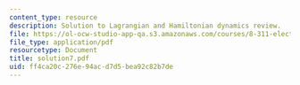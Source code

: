 ```yaml
---
content_type: resource
description: Solution to Lagrangian and Hamiltonian dynamics review.
file: https://ol-ocw-studio-app-qa.s3.amazonaws.com/courses/8-311-electromagnetic-theory-spring-2004/ff4ca20c276e94acd7d5bea92c82b7de_solution7.pdf
file_type: application/pdf
resourcetype: Document
title: solution7.pdf
uid: ff4ca20c-276e-94ac-d7d5-bea92c82b7de
---
```

